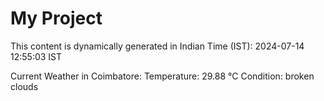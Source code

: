 # My Project

This content is dynamically generated in Indian Time (IST): 2024-07-14 12:55:03 IST


Current Weather in Coimbatore:
Temperature: 29.88 °C
Condition: broken clouds
